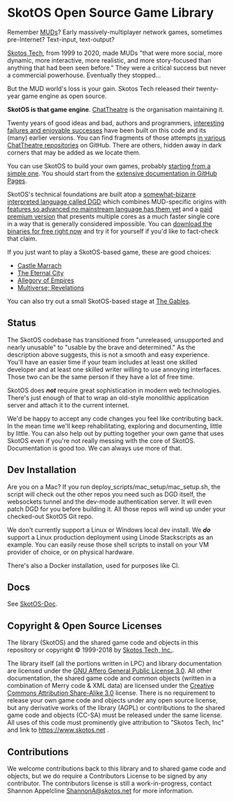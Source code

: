 # SkotOS Open Source Game Library

Remember [MUDs](https://en.wikipedia.org/wiki/MUD)? Early massively-multiplayer network games, sometimes pre-Internet? Text-input, text-output?

[Skotos Tech](https://www.skotos.net/), from 1999 to 2020, made MUDs "that were more social, more dynamic, more interactive, more realistic, and more story-focused than anything that had been seen before." They were a critical success but never a commercial powerhouse. Eventually they stopped...

But the MUD world's loss is your gain. Skotos Tech released their twenty-year game engine as open source.

**SkotOS is that game engine**. [ChatTheatre](https://github.com/ChatTheatre) is the organisation maintaining it.

Twenty years of good ideas and bad, authors and programmers, [interesting failures and enjoyable successes](https://ChatTheatre.github.io/SkotOS-Doc/Games.html) have been built on this code and its (many) earlier versions. You can find fragments of those attempts [in various ChatTheatre repositories](https://github.com/ChatTheatre) on GitHub. There are others, hidden away in dark corners that may be added as we locate them.

You can use SkotOS to build your own games, probably [starting from a simple one](https://github.com/ChatTheatre/gables_game). You should start from the [extensive documentation in GitHub Pages](https://ChatTheatre.github.io/SkotOS-Doc).

SkotOS's technical foundations are built atop a [somewhat-bizarre interpreted language called DGD](http://www.dworkin.nl/dgd/) which combines MUD-specific origins with [features so advanced no mainstream language has them yet](https://noahgibbs.github.io/self_conscious_dgd/15_Atomic.html) and a [paid premium version](http://www.dworkin.nl/hydra/) that presents multiple cores as a much faster single core in a way that is generally considered impossible. You can [download the binaries for free right now](http://www.dworkin.nl/hydra/) and try it for yourself if you'd like to fact-check that claim.

If you just want to play a SkotOS-based game, these are good choices:

* [Castle Marrach](https://www.marrach.com/)
* [The Eternal City](https://www.eternalcitygame.com/)
* [Allegory of Empires](https://allegoryofempires.com/)
* [Multiverse; Revelations](https://home.multirev.net/)

You can also try out a small SkotOS-based stage at [The Gables](https://gables.chattheatre.com).

## Status

The SkotOS codebase has transitioned from "unreleased, unsupported and nearly unusable" to "usable by the brave and determined." As the description above suggests, this is not a smooth and easy experience. You'll have an easier time if your team includes at least one skilled developer and at least one skilled writer willing to use annoying interfaces. Those two can be the same person if they have a lot of free time.

SkotOS does ***not*** require great sophistication in modern web technologies. There's just enough of that to wrap an old-style monolithic application server and attach it to the current internet.

We'd be happy to accept any code changes you feel like contributing back. In the mean time we'll keep rehabilitating, exploring and documenting, little by little. You can also help out by putting together your own game that uses SkotOS even if you're not really messing with the core of SkotOS. Documentation is good too. We can always use more of that.

## Dev Installation

Are you on a Mac? If you run deploy_scripts/mac_setup/mac_setup.sh, the script will check out the other repos you need such as DGD itself, the websockets tunnel and the dev-mode authentication server. It will even patch DGD for you before building it. All those repos will wind up under your checked-out SkotOS Git repo.

We don't currently support a Linux or Windows local dev install. We ***do*** support a Linux production deployment using Linode Stackscripts as an example. You can easily reuse those shell scripts to install on your VM provider of choice, or on physical hardware.

There's also a Docker installation, used for purposes like CI.

## Docs

See [SkotOS-Doc](https://ChatTheatre.github.io/SkotOS-Doc).

## Copyright & Open Source Licenses

The library (SkotOS) and the shared game code and objects in this repository or copyright © 1999-2018 by [Skotos Tech, Inc.](https://www.skotos.net).

The library itself (all the portions written in LPC) and library documentation are licensed under the [GNU Affero General Public License 3.0](https://www.gnu.org/licenses/agpl-3.0.en.html). All other documentation, the shared game code and common objects (written in a combination of Merry code & XML data) are licensed under the [Creative Commons Attribution Share-Alike 3.0](https://creativecommons.org/licenses/by-sa/3.0/deed.en) license. There is no requirement to release your own game code and objects under any open source license, but any derivative works of the library (AGPL) or contributions to the shared game code and objects (CC-SA) must be released under the same license. All uses of this code must prominently give attribution to "Skotos Tech, Inc" and link to https://www.skotos.net .

## Contributions

We welcome contributions back to this library and to shared game code and objects, but we do require a Contributors License to be signed by any contributor. The contributors license is still a work-in-progress, contact Shannon Appelcline <ShannonA@skotos.net> for more information.
